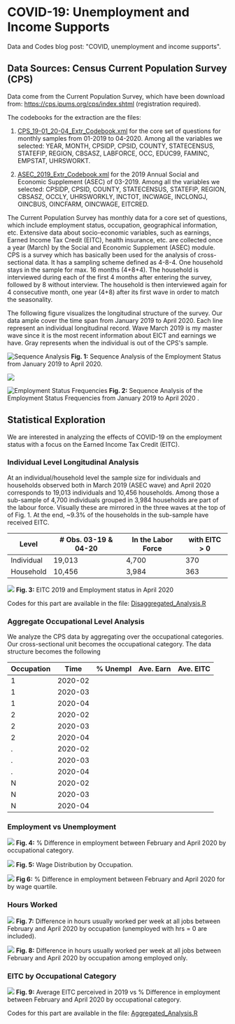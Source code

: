 # COVID-19: Unemployment and Income Supports
Data and Codes blog post: "COVID, unemployment and income supports".

## Data Sources: Census Current Population Survey (CPS)

Data come from the Current Population Survey, which have been download from: https://cps.ipums.org/cps/index.shtml (registration required).

The codebooks for the extraction are the files:

1. [CPS_19-01_20-04_Extr_Codebook.xml](https://github.com/alice1020/COVID-unemployment-and-income-supports/blob/master/CPS_19-01_20-04_Extr_Codebook.xml) for the core set of questions for monthly samples from 01-2019 to 04-2020.
Among all the variables we selected: YEAR, MONTH, CPSIDP, CPSID, COUNTY, STATECENSUS, STATEFIP, REGION, CBSASZ, LABFORCE, OCC, EDUC99, FAMINC, EMPSTAT, UHRSWORKT.
  
2. [ASEC_2019_Extr_Codebook.xml](https://github.com/alice1020/COVID-unemployment-and-income-supports/blob/master/ASEC_2019_Extr_Codebook.xml) for the 2019 Annual Social and Economic Supplement (ASEC) of 03-2019.
Among all the variables we selected: CPSIDP, CPSID, COUNTY, STATECENSUS, STATEFIP, REGION, CBSASZ, OCCLY, UHRSWORKLY, INCTOT, INCWAGE, INCLONGJ, OINCBUS, OINCFARM, OINCWAGE, EITCRED.
  
The Current Population Survey has monthly data for a core set of questions, which include employment status, occupation, geographical information, etc. Extensive data about socio-economic variables, such as earnings, Earned Income Tax Credit (EITC), health insurance, etc. are collected once a year (March) by the Social and Economic Supplement (ASEC) module.
CPS is a survey which has basically been used for the analysis of cross-sectional data. It has a sampling scheme defined as 4-8-4. One household stays in the sample for max. 16 months (4+8+4). The household is interviewed during each of the first 4 months after entering the survey, followed by 8 without interview. The household is then interviewed again for 4 consecutive month, one year (4+8) after its first wave in order to match the seasonality.

The following figure visualizes the longitudinal structure of the survey. Our data ample cover the time span from January 2019 to April 2020. Each line represent an individual longitudinal record. Wave March 2019 is my master wave since it is the most recent information about EICT and earnings we have. Gray represents when the individual is out of the CPS's sample.


![Sequence Analysis](https://aliceindataland.rbind.io/img/COVID-19-EITC/Sequence_Analysis.png)
**Fig. 1:** Sequence Analysis of the Employment Status from January 2019 to April 2020.

![](https://aliceindataland.rbind.io/img/COVID-19-EITC/Legend.png)

![Employment Status Frequencies](https://aliceindataland.rbind.io/img/COVID-19-EITC/Sequence_Analysis_Density.png)
**Fig. 2:** Sequence Analysis of the Employment Status Frequencies from January 2019 to April 2020 .


## Statistical Exploration
We are interested in analyzing the effects of COVID-19 on the employment status with a focus on the Earned Income Tax Credit (EITC). 

### Individual Level Longitudinal Analysis
At an individual/household level the sample size for individuals and households observed both in March 2019 (ASEC wave) and April 2020  corresponds to 19,013 individuals and 10,456 households. Among those a sub-sample of 4,700 individuals grouped in 3,984 households are part of the labour force. Visually these are mirrored in the three waves at the top of of Fig. 1. At the end, ~9.3% of the households in the sub-sample have received EITC.

|   Level    | # Obs. 03-19 & 04-20 | In the Labor Force | with EITC > 0 |
|------------|----------------------|--------------------|---------------|
| Individual |        19,013        |        4,700       |       370     |         
| Household  |        10,456        |        3,984       |       363     |


![](https://aliceindataland.rbind.io/img/COVID-19-EITC/EITC_Emp_Sub.png)
**Fig. 3:** EITC 2019 and Employment status in April 2020


Codes for this part are available in the file: [Disaggregated_Analysis.R](https://github.com/alice1020/COVID-unemployment-and-income-supports/blob/master/Disaggregated_analysis.R)


### Aggregate Occupational Level Analysis

We analyze the CPS data by aggregating over the occupational categories. Our cross-sectional unit becomes the occupational category. The data structure becomes the following


| Occupation |   Time  | % Unempl | Ave. Earn | Ave. EITC | 
|------------|---------|--------- |-----------|-----------|
|      1     | 2020-02 |          |           |           |
|      1     | 2020-03 |          |           |           |
|      1     | 2020-04 |          |           |           |
|      2     | 2020-02 |          |           |           |
|      2     | 2020-03 |          |           |           |
|      2     | 2020-04 |          |           |           |
|      .     | 2020-02 |          |           |           |
|      .     | 2020-03 |          |           |           |
|      .     | 2020-04 |          |           |           |
|      N     | 2020-02 |          |           |           |
|      N     | 2020-03 |          |           |           |
|      N     | 2020-04 |          |           |           |


### Employment vs Unemployment


![](https://aliceindataland.rbind.io/img/COVID-19-EITC/Empl_Occ.png)
**Fig. 4:** % Difference in employment between February and April 2020 by occupational category.



![](https://aliceindataland.rbind.io/img/COVID-19-EITC/W_Dist_Rout.png)
**Fig. 5:** Wage Distribution by Occupation.



![](https://aliceindataland.rbind.io/img/COVID-19-EITC/Empl_Rout.png)
**Fig 6:** % Difference in employment between February and April 2020 for by wage quartile. 


### Hours Worked


![](https://aliceindataland.rbind.io/img/COVID-19-EITC/Hrs_Occ.png)
**Fig. 7:** Difference in hours usually worked per week at all jobs between February and April 2020 by occupation (unemployed with hrs = 0 are included).



![](https://aliceindataland.rbind.io/img/COVID-19-EITC/Hrs_Occ_Emp.png)
**Fig. 8:** Difference in hours usually worked per week at all jobs between February and April 2020 by occupation among employed only.


### EITC by Occupational Category


![](https://aliceindataland.rbind.io/img/COVID-19-EITC/EITC_Occ.png)
**Fig. 9:** Average EITC perceived in 2019 vs % Difference in employment between February and April 2020 by occupational category.


Codes for this part are available in the file:
[Aggregated_Analysis.R](https://github.com/alice1020/COVID-unemployment-and-income-supports/blob/master/Aggregated_Analysis.R)

  


